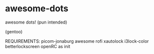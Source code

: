 # awesome-dots
awesome dots! (pun intended)

(gentoo)

REQUIREMENTS:
picom-jonaburg
awesome 
rofi
xautolock
i3lock-color
betterlockscreen
openRC as init
